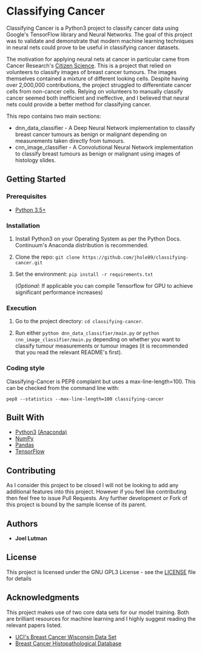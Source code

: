 # Classifying Cancer
Classifying Cancer is a Python3 project to classify cancer data using
Google's TensorFlow library and Neural Networks.  The goal of this
project was to validate and demonstrate that modern machine learning
techniques in neural nets could prove to be useful in classifying
cancer datasets.

The motivation for applying neural nets at cancer in particular came
from Cancer Research's
[Citizen Science](http://www.cancerresearchuk.org/support-us/citizen-science).
This is a project that relied on volunteers to classify images of breast
cancer tumours. The images themselves contained a mixture of different
looking cells.  Despite having over 2,000,000 contributions, the project
struggled to differentiate cancer cells from non-cancer cells.  Relying
on volunteers to manually classify cancer seemed both inefficient and
ineffective, and I believed that neural nets could provide a better
method for classifying cancer.

This repo contains two main sections:
* dnn_data_classifier - A Deep Neural Network implementation to classify
breast cancer tumours as benign or malignant depending on measurements
taken directly from tumours.
* cnn_image_classifier - A Convolutional Neural Network implementation
to classify breast tumours as benign or malignant using images of
histology slides.

## Getting Started

### Prerequisites

* [Python 3.5+](https://www.python.org/downloads/)

### Installation

1. Install Python3 on your Operating System as per the Python Docs.
Continuum's Anaconda distribution is recommended.

2. Clone the repo:
`git clone https://github.com/jhole89/classifying-cancer.git`

3. Set the environment: `pip install -r requirements.txt`

    (*Optional*: If applicable you can compile Tensorflow for GPU to
    achieve significant performance increases)

### Execution

1. Go to the project directory: `cd classifying-cancer`.

2. Run either `python dnn_data_classifier/main.py` or `python
cnn_image_classifier/main.py` depending on whether you want to classify
tumour measurements or tumour images (it is recommended that you read
the relevant README's first).

### Coding style

Classifying-Cancer is PEP8 complaint but uses a max-line-length=100.
This can be checked from the command line with:
```unix
pep8 --statistics --max-line-length=100 classifying-cancer
```

## Built With

* [Python3](https://www.python.org/downloads/)
[(Anaconda)](https://www.continuum.io/downloads)
* [NumPy](http://www.numpy.org/)
* [Pandas](http://pandas.pydata.org/)
* [TensorFlow](https://www.tensorflow.org)

## Contributing

As I consider this project to be closed I will not be looking to add any
additional features into this project. However if you feel like contributing
then feel free to issue Pull Requests. Any further development or Fork
of this project is bound by the sample license of its parent.

## Authors

* **Joel Lutman**

## License

This project is licensed under the GNU GPL3 License - see the
[LICENSE](LICENSE) file for details

## Acknowledgments

This project makes use of two core data sets for our model training.
Both are brilliant resources for machine learning and I highly suggest
reading the relevant papers listed.

* [UCI's Breast Cancer Wisconsin Data Set](https://archive.ics.uci.edu/ml/datasets/Breast+Cancer+Wisconsin+(Diagnostic))
* [Breast Cancer Histopathological Database](https://web.inf.ufpr.br/vri/breast-cancer-database)

